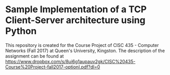 # Sample Implementation of a TCP Client-Server architecture using Python
This repository is created for the Course Project of CISC 435 - Computer Networks (Fall 2017) at Queen's University, Kingston. The description of the assignment can be found at https://www.dropbox.com/s/8ui6g1aupauv2gk/CISC%20435-Course%20Project-fall2017-optionI.pdf?dl=0
